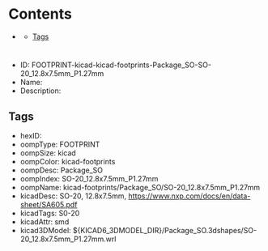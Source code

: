 



Contents
========

* [](#)
	* [Tags](#tags)

# 

- ID: FOOTPRINT-kicad-kicad-footprints-Package_SO-SO-20_12.8x7.5mm_P1.27mm
- Name: 
- Description: 

## Tags

- hexID: 
- oompType: FOOTPRINT
- oompSize: kicad
- oompColor: kicad-footprints
- oompDesc: Package_SO
- oompIndex: SO-20_12.8x7.5mm_P1.27mm
- oompName: kicad-footprints/Package_SO/SO-20_12.8x7.5mm_P1.27mm
- kicadDesc: SO-20, 12.8x7.5mm, https://www.nxp.com/docs/en/data-sheet/SA605.pdf
- kicadTags: S0-20
- kicadAttr: smd
- kicad3DModel: ${KICAD6_3DMODEL_DIR}/Package_SO.3dshapes/SO-20_12.8x7.5mm_P1.27mm.wrl
